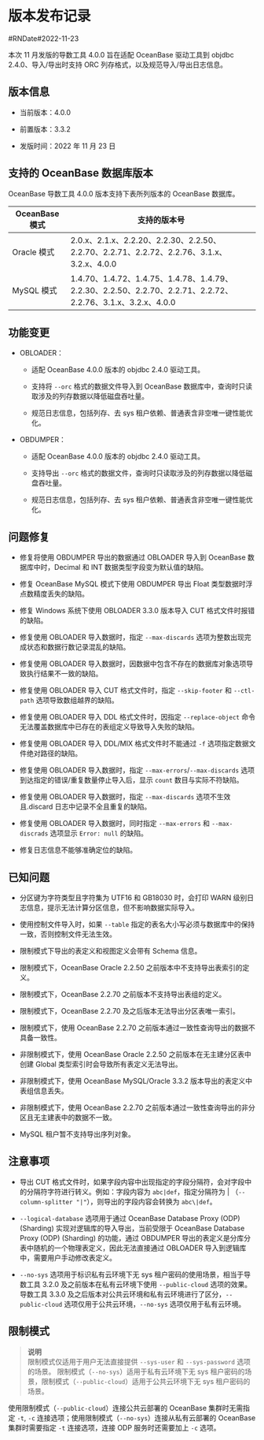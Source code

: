 # 版本发布记录 

#RNDate#2022-11-23

本次 11 月发版的导数工具 4.0.0 旨在适配 OceanBase 驱动工具到 objdbc 2.4.0、导入/导出时支持 ORC 列存格式，以及规范导入/导出日志信息。

## 版本信息

* 当前版本：4.0.0

* 前置版本：3.3.2

* 发版时间：2022 年 11 月 23 日

## 支持的 OceanBase 数据库版本

OceanBase 导数工具 4.0.0 版本支持下表所列版本的 OceanBase 数据库。


|         **OceanBase 模式**         |                                               **支持的版本号**                                                |
|-------------------------|--------------------------------------------------------------------------------------------------------|
| Oracle 模式 | 2.0.x、2.1.x、2.2.20、2.2.30、2.2.50、2.2.70、2.2.71、2.2.72、2.2.76、3.1.x、3.2.x、4.0.0                   |
| MySQL 模式  | 1.4.70、1.4.72、1.4.75、1.4.78、1.4.79、2.2.30、2.2.50、2.2.70、2.2.71、2.2.72、2.2.76、3.1.x、3.2.x、4.0.0 |



## 功能变更  

* OBLOADER：

  * 适配 OceanBase 4.0.0 版本的 objdbc 2.4.0 驱动工具。

    
  
  * 支持将 `--orc` 格式的数据文件导入到 OceanBase 数据库中，查询时只读取涉及的列存数据以降低磁盘吞吐量。

  * 规范日志信息，包括列存、去 sys 租户依赖、普通表含非空唯一键性能优化。

  

* OBDUMPER：

  * 适配 OceanBase 4.0.0 版本的 objdbc 2.4.0 驱动工具。
    
  
  * 支持导出 `--orc` 格式的数据文件，查询时只读取涉及的列存数据以降低磁盘吞吐量。

    
  
  * 规范日志信息，包括列存、去 sys 租户依赖、普通表含非空唯一键性能优化。

## 问题修复

* 修复将使用 OBDUMPER 导出的数据通过 OBLOADER 导入到 OceanBase 数据库中时，Decimal 和 INT 数据类型字段变为默认值的缺陷。

* 修复 OceanBase MySQL 模式下使用 OBDUMPER 导出 Float 类型数据时浮点数精度丢失的缺陷。

* 修复 Windows 系统下使用 OBLOADER 3.3.0 版本导入 CUT 格式文件时报错的缺陷。

* 修复使用 OBLOADER 导入数据时，指定 `--max-discards` 选项为整数出现完成状态和数据行数记录混乱的缺陷。

* 修复使用 OBLOADER 导入数据时，因数据中包含不存在的数据库对象选项导致执行结果不一致的缺陷。

* 修复使用 OBLOADER 导入 CUT 格式文件时，指定 `--skip-footer` 和 `--ctl-path` 选项导致数组越界的缺陷。

* 修复使用 OBLOADER 导入 DDL 格式文件时，因指定 `--replace-object` 命令无法覆盖数据库中已存在的表组定义导致导入失败的缺陷。

* 修复使用 OBLOADER 导入 DDL/MIX 格式文件时不能通过 `-f` 选项指定数据文件绝对路径的缺陷。

* 修复使用 OBLOADER 导入数据时，指定 `--max-errors`/`--max-discards` 选项到达指定的错误/重复数量停止导入后，显示 `count` 数目与实际不符缺陷。

* 修复使用 OBLOADER 导入数据时，指定 `--max-discards` 选项不生效且.discard 日志中记录不全且重复的缺陷。

* 修复使用 OBLOADER 导入数据时，同时指定 `--max-errors` 和 `--max-discrads` 选项显示 `Error: null` 的缺陷。

* 修复日志信息不能够准确定位的缺陷。


## 已知问题

* 分区键为字符类型且字符集为 UTF16 和 GB18030 时，会打印 WARN 级别日志信息，提示无法计算分区信息，但不影响数据实际导入。

* 使用控制文件导入时，如果 `--table` 指定的表名大小写必须与数据库中的保持一致，否则控制文件无法生效。

* 限制模式下导出的表定义和视图定义会带有 Schema 信息。

* 限制模式下，OceanBase Oracle 2.2.50 之前版本中不支持导出表索引的定义。

* 限制模式下，OceanBase 2.2.70 之前版本不支持导出表组的定义。

* 限制模式下，OceanBase 2.2.70 及之后版本无法导出分区表唯一索引。

* 限制模式下，使用 OceanBase 2.2.70 之前版本通过一致性查询导出的数据不具备一致性。

* 非限制模式下，使用 OceanBase Oracle 2.2.50 之前版本在无主建分区表中创建 Global 类型索引时会导致所有表定义无法导出。

* 非限制模式下，使用 OceanBase MySQL/Oracle 3.3.2 版本导出的表定义中表组信息丢失。

* 非限制模式下，使用 OceanBase 2.2.70 之前版本通过一致性查询导出的非分区且无主建表中的数据不一致。

* MySQL 租户暂不支持导出序列对象。



## 注意事项


* 导出 CUT 格式文件时，如果字段内容中出现指定的字段分隔符，会对字段中的分隔符字符进行转义。例如：字段内容为 `abc|def`，指定分隔符为 | （`--column-splitter "|"`），则导出的字段内容会转换为 `abc\|def`。

* `--logical-database` 选项用于通过  OceanBase Database Proxy (ODP) (Sharding) 实现对逻辑库的导入导出，当前受限于 OceanBase Database Proxy (ODP) (Sharding) 的功能，通过 OBDUMPER 导出的表定义是分库分表中随机的一个物理表定义，因此无法直接通过 OBLOADER 导入到逻辑库中，需要用户手动修改表定义。

* `--no-sys` 选项用于标识私有云环境下无 sys 租户密码的使用场景，相当于导数工具 3.2.0 及之前版本在私有云环境下使用 `--public-cloud` 选项的效果。导数工具 3.3.0 及之后版本对公共云环境和私有云环境进行了区分，`--public-cloud` 选项仅用于公共云环境，`--no-sys` 选项仅用于私有云环境。

## 限制模式

> **说明**  
> 限制模式仅适用于用户无法直接提供 `--sys-user` 和 `--sys-password` 选项的场景。
> 限制模式（`--no-sys`）适用于私有云环境下无 sys 租户密码的场景，限制模式（`--public-cloud`）适用于公共云环境下无 sys 租户密码的场景。

使用限制模式（`--public-cloud`）连接公共云部署的 OceanBase 集群时无需指定 `-t`, `-c` 连接选项；使用限制模式（`--no-sys`）连接从私有云部署的 OceanBase 集群时需要指定 `-t` 连接选项，连接 ODP 服务时还需要加上 `-c` 选项。